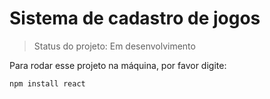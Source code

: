 <h1>Sistema de cadastro de jogos</h1>

> Status do projeto: Em desenvolvimento

Para rodar esse projeto na máquina, por favor digite:
```
npm install react
``` 
